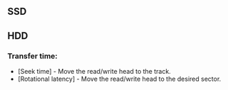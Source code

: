 ## SSD
## HDD
### Transfer time:
 - [Seek time] - Move the read/write head to the track.
 - [Rotational latency] - Move the read/write head to the desired sector.
